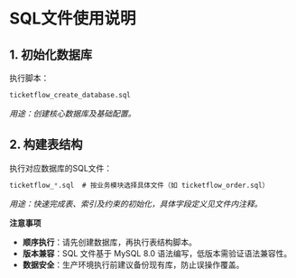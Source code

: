 # SQL文件使用说明

## 1. 初始化数据库

执行脚本：

```sql
ticketflow_create_database.sql
```

*用途：创建核心数据库及基础配置。*

## 2. 构建表结构

执行对应数据库的SQL文件：

```sql
ticketflow_*.sql  # 按业务模块选择具体文件（如 ticketflow_order.sql）
```

*用途：快速完成表、索引及约束的初始化，具体字段定义见文件内注释。*



**注意事项**

- **顺序执行**：请先创建数据库，再执行表结构脚本。
- **版本兼容**：SQL 文件基于 MySQL 8.0 语法编写，低版本需验证语法兼容性。
- **数据安全**：生产环境执行前建议备份现有库，防止误操作覆盖。